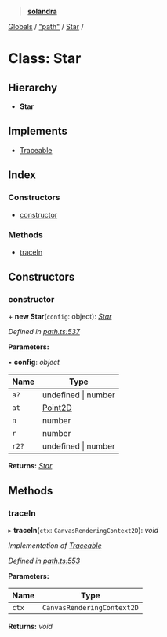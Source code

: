 > **[solandra](../README.md)**

[Globals](../README.md) / ["path"](../modules/_path_.md) / [Star](_path_.star.md) /

# Class: Star

## Hierarchy

* **Star**

## Implements

* [Traceable](../interfaces/_path_.traceable.md)

## Index

### Constructors

* [constructor](_path_.star.md#constructor)

### Methods

* [traceIn](_path_.star.md#tracein)

## Constructors

###  constructor

\+ **new Star**(`config`: object): *[Star](_path_.star.md)*

*Defined in [path.ts:537](https://github.com/jamesporter/solandra/blob/50bf90a/src/lib/path.ts#L537)*

**Parameters:**

▪ **config**: *object*

Name | Type |
------ | ------ |
`a?` | undefined \| number |
`at` | [Point2D](../modules/_types_play_.md#point2d) |
`n` | number |
`r` | number |
`r2?` | undefined \| number |

**Returns:** *[Star](_path_.star.md)*

## Methods

###  traceIn

▸ **traceIn**(`ctx`: `CanvasRenderingContext2D`): *void*

*Implementation of [Traceable](../interfaces/_path_.traceable.md)*

*Defined in [path.ts:553](https://github.com/jamesporter/solandra/blob/50bf90a/src/lib/path.ts#L553)*

**Parameters:**

Name | Type |
------ | ------ |
`ctx` | `CanvasRenderingContext2D` |

**Returns:** *void*